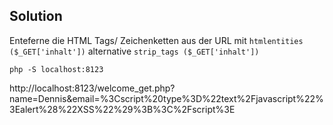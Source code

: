 ## Solution
Enteferne die HTML Tags/ Zeichenketten aus der URL mit `htmlentities ($_GET['inhalt'])` alternative `strip_tags ($_GET['inhalt'])`

```shell
php -S localhost:8123
```

http://localhost:8123/welcome_get.php?name=Dennis&email=%3Cscript%20type%3D%22text%2Fjavascript%22%3Ealert%28%22XSS%22%29%3B%3C%2Fscript%3E